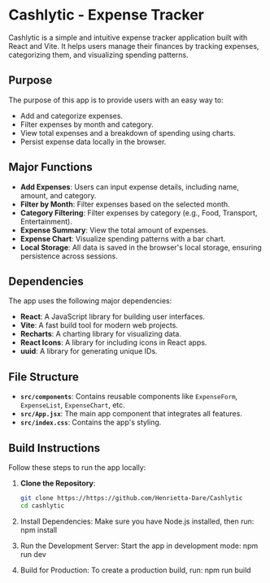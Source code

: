 # Cashlytic - Expense Tracker

Cashlytic is a simple and intuitive expense tracker application built with React and Vite. It helps users manage their finances by tracking expenses, categorizing them, and visualizing spending patterns.

## Purpose
The purpose of this app is to provide users with an easy way to:
- Add and categorize expenses.
- Filter expenses by month and category.
- View total expenses and a breakdown of spending using charts.
- Persist expense data locally in the browser.

## Major Functions
- **Add Expenses**: Users can input expense details, including name, amount, and category.
- **Filter by Month**: Filter expenses based on the selected month.
- **Category Filtering**: Filter expenses by category (e.g., Food, Transport, Entertainment).
- **Expense Summary**: View the total amount of expenses.
- **Expense Chart**: Visualize spending patterns with a bar chart.
- **Local Storage**: All data is saved in the browser's local storage, ensuring persistence across sessions.

## Dependencies
The app uses the following major dependencies:
- **React**: A JavaScript library for building user interfaces.
- **Vite**: A fast build tool for modern web projects.
- **Recharts**: A charting library for visualizing data.
- **React Icons**: A library for including icons in React apps.
- **uuid**: A library for generating unique IDs.

## File Structure
- **`src/components`**: Contains reusable components like `ExpenseForm`, `ExpenseList`, `ExpenseChart`, etc.
- **`src/App.jsx`**: The main app component that integrates all features.
- **`src/index.css`**: Contains the app's styling.

## Build Instructions
Follow these steps to run the app locally:

1. **Clone the Repository**:
   ```bash
   git clone https://https://github.com/Henrietta-Dare/Cashlytic
   cd cashlytic

2. Install Dependencies: Make sure you have Node.js installed, then run:
npm install

3. Run the Development Server: Start the app in development mode:
npm run dev

4. Build for Production: To create a production build, run:
npm run build


